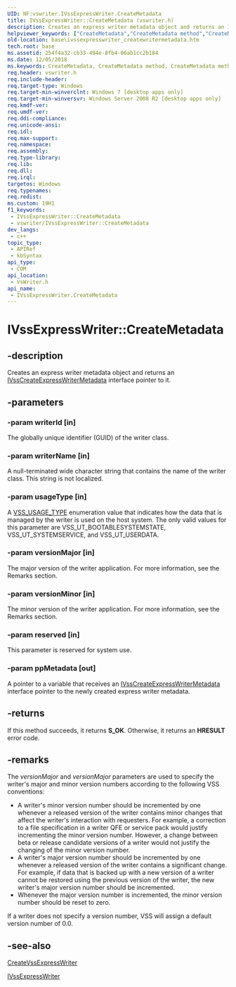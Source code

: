 ```yaml
---
UID: NF:vswriter.IVssExpressWriter.CreateMetadata
title: IVssExpressWriter::CreateMetadata (vswriter.h)
description: Creates an express writer metadata object and returns an IVssCreateExpressWriterMetadata interface pointer to it.
helpviewer_keywords: ["CreateMetadata","CreateMetadata method","CreateMetadata method","IVssExpressWriter interface","IVssExpressWriter interface","CreateMetadata method","IVssExpressWriter.CreateMetadata","IVssExpressWriter::CreateMetadata","base.ivssexpresswriter_createwritermetadata","vswriter/IVssExpressWriter::CreateMetadata"]
old-location: base\ivssexpresswriter_createwritermetadata.htm
tech.root: base
ms.assetid: 254f4a32-cb33-494e-8fb4-06ab1cc2b184
ms.date: 12/05/2018
ms.keywords: CreateMetadata, CreateMetadata method, CreateMetadata method,IVssExpressWriter interface, IVssExpressWriter interface,CreateMetadata method, IVssExpressWriter.CreateMetadata, IVssExpressWriter::CreateMetadata, base.ivssexpresswriter_createwritermetadata, vswriter/IVssExpressWriter::CreateMetadata
req.header: vswriter.h
req.include-header: 
req.target-type: Windows
req.target-min-winverclnt: Windows 7 [desktop apps only]
req.target-min-winversvr: Windows Server 2008 R2 [desktop apps only]
req.kmdf-ver: 
req.umdf-ver: 
req.ddi-compliance: 
req.unicode-ansi: 
req.idl: 
req.max-support: 
req.namespace: 
req.assembly: 
req.type-library: 
req.lib: 
req.dll: 
req.irql: 
targetos: Windows
req.typenames: 
req.redist: 
ms.custom: 19H1
f1_keywords:
 - IVssExpressWriter::CreateMetadata
 - vswriter/IVssExpressWriter::CreateMetadata
dev_langs:
 - c++
topic_type:
 - APIRef
 - kbSyntax
api_type:
 - COM
api_location:
 - VsWriter.h
api_name:
 - IVssExpressWriter.CreateMetadata
---
```


# IVssExpressWriter::CreateMetadata


## -description

Creates an express writer metadata object and returns an <a href="/windows/desktop/api/vswriter/nl-vswriter-ivsscreateexpresswritermetadata">IVssCreateExpressWriterMetadata</a> interface pointer to it.

## -parameters

### -param writerId [in]

The globally unique identifier (GUID) of the writer class.

### -param writerName [in]

A null-terminated wide character string that contains the name of the writer class. This string is not localized.

### -param usageType [in]

A <a href="/windows/desktop/api/vswriter/ne-vswriter-vss_usage_type">VSS_USAGE_TYPE</a> enumeration value that indicates how the data that is managed by the writer is used on the host system. The only valid values for this parameter are VSS_UT_BOOTABLESYSTEMSTATE, VSS_UT_SYSTEMSERVICE, and VSS_UT_USERDATA.

### -param versionMajor [in]

The major version of the writer application. For more information, see the Remarks section.

### -param versionMinor [in]

The minor version of the writer application. For more information, see the Remarks section.

### -param reserved [in]

This parameter is reserved for system use.

### -param ppMetadata [out]

A pointer to a variable that receives an <a href="/windows/desktop/api/vswriter/nl-vswriter-ivsscreateexpresswritermetadata">IVssCreateExpressWriterMetadata</a> interface pointer to the newly created express writer metadata.

## -returns

If this method succeeds, it returns <b xmlns:loc="http://microsoft.com/wdcml/l10n">S_OK</b>. Otherwise, it returns an <b xmlns:loc="http://microsoft.com/wdcml/l10n">HRESULT</b> error code.

## -remarks

The <i>versionMajor</i> and <i>versionMajor</i> parameters are used to specify the writer's major and minor version numbers according to the following VSS conventions:

<ul>
<li>A writer's minor version number should be incremented by one whenever a released version of the writer contains minor changes that affect the writer's interaction with requesters. For example, a correction to a file specification in a writer QFE or service pack would justify incrementing the minor version number. However, a change between beta or release candidate versions of a writer would not justify the changing of the minor version number.</li>
<li>A writer's major version number should be incremented by one whenever a released version of the writer contains a significant change. For example, if data that is backed up with a new version of a writer cannot be restored using the previous version of the writer, the new writer's major version number should be incremented.</li>
<li>Whenever the major version number is incremented, the minor version number should be reset to zero.</li>
</ul>
If a writer does not specify a version number, VSS will assign a default version number of 0.0.

## -see-also

<a href="/windows/desktop/api/vswriter/nf-vswriter-createvssexpresswriter">CreateVssExpressWriter</a>



<a href="/windows/desktop/api/vswriter/nl-vswriter-ivssexpresswriter">IVssExpressWriter</a>